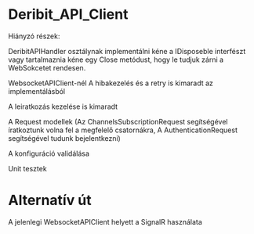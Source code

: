# Deribit_API_Client

Hiányzó részek:

DeribitAPIHandler osztálynak implementálni kéne a IDisposeble interfészt vagy tartalmaznia kéne egy Close metódust, hogy le tudjuk zárni a WebSokcetet rendesen. 

WebsocketAPIClient-nél A hibakezelés és a retry is kimaradt az implementálásból

A leiratkozás kezelése is kimaradt

A Request modellek
(Az ChannelsSubscriptionRequest segítségével íratkoztunk volna fel a megfelelő csatornákra, A AuthenticationRequest segítségével tudunk bejelentkezni)

A konfiguráció validálása

Unit tesztek

# Alternatív út
A jelenlegi WebsocketAPIClient helyett a SignalR használata
